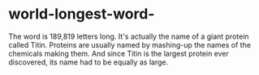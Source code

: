 # world-longest-word-
The word is 189,819 letters long. It's actually the name of a giant protein called Titin. Proteins are usually named by mashing-up the names of the chemicals making them. And since Titin is the largest protein ever discovered, its name had to be equally as large.
